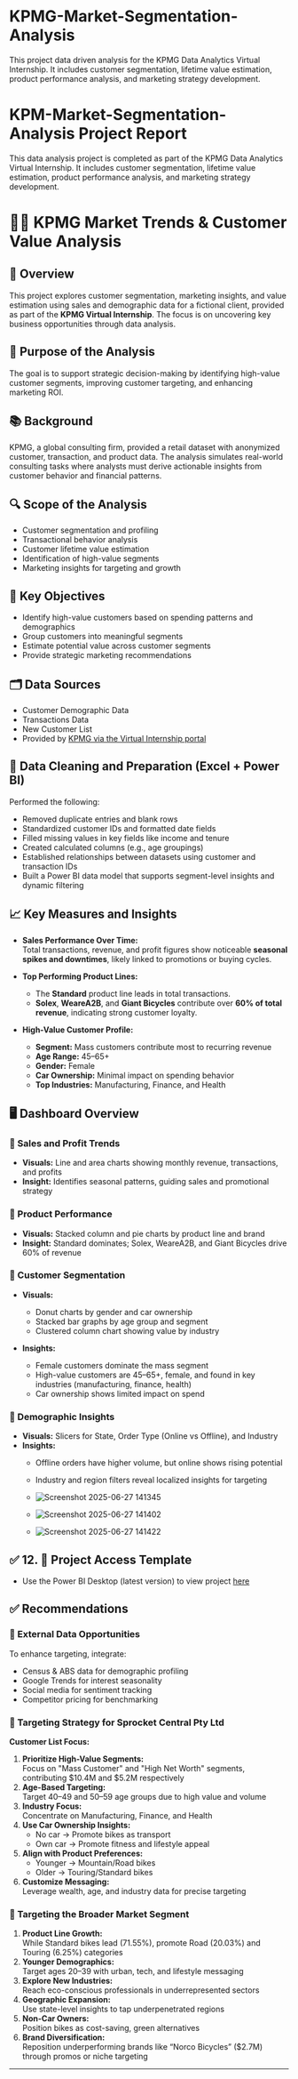 # KPMG-Market-Segmentation-Analysis
This project data driven analysis for the KPMG Data Analytics Virtual Internship. It includes customer segmentation, lifetime value estimation, product performance analysis, and marketing strategy development. 
# KPM-Market-Segmentation-Analysis Project Report
This data analysis project is completed as part of the KPMG Data Analytics Virtual Internship. It includes customer segmentation, lifetime value estimation, product performance analysis, and marketing strategy development.
# 🚴‍♂️ KPMG Market Trends & Customer Value Analysis

## 🧩 Overview
This project explores customer segmentation, marketing insights, and value estimation using sales and demographic data for a fictional client, provided as part of the **KPMG Virtual Internship**. The focus is on uncovering key business opportunities through data analysis.

## 🎯 Purpose of the Analysis
The goal is to support strategic decision-making by identifying high-value customer segments, improving customer targeting, and enhancing marketing ROI.

## 📚 Background
KPMG, a global consulting firm, provided a retail dataset with anonymized customer, transaction, and product data. The analysis simulates real-world consulting tasks where analysts must derive actionable insights from customer behavior and financial patterns.

## 🔍 Scope of the Analysis
- Customer segmentation and profiling  
- Transactional behavior analysis  
- Customer lifetime value estimation  
- Identification of high-value segments  
- Marketing insights for targeting and growth  

## 🎯 Key Objectives
- Identify high-value customers based on spending patterns and demographics  
- Group customers into meaningful segments  
- Estimate potential value across customer segments  
- Provide strategic marketing recommendations  

## 🗂 Data Sources
- Customer Demographic Data  
- Transactions Data  
- New Customer List  
- Provided by [KPMG via the Virtual Internship portal](https://www.theforage.com/virtual-internships/prototype/M7W7ybmtAqn3snbzF/KPMG-Data-Analytics-Virtual-Internship)

## 🧹 Data Cleaning and Preparation (Excel + Power BI)
Performed the following:
- Removed duplicate entries and blank rows  
- Standardized customer IDs and formatted date fields  
- Filled missing values in key fields like income and tenure  
- Created calculated columns (e.g., age groupings)  
- Established relationships between datasets using customer and transaction IDs  
- Built a Power BI data model that supports segment-level insights and dynamic filtering  

## 📈 Key Measures and Insights

- **Sales Performance Over Time:**  
  Total transactions, revenue, and profit figures show noticeable **seasonal spikes and downtimes**, likely linked to promotions or buying cycles.

- **Top Performing Product Lines:**  
  - The **Standard** product line leads in total transactions.  
  - **Solex**, **WeareA2B**, and **Giant Bicycles** contribute over **60% of total revenue**, indicating strong customer loyalty.

- **High-Value Customer Profile:**  
  - **Segment:** Mass customers contribute most to recurring revenue  
  - **Age Range:** 45–65+  
  - **Gender:** Female  
  - **Car Ownership:** Minimal impact on spending behavior  
  - **Top Industries:** Manufacturing, Finance, and Health  

## 🖥 Dashboard Overview

### 🔹 Sales and Profit Trends
- **Visuals:** Line and area charts showing monthly revenue, transactions, and profits  
- **Insight:** Identifies seasonal patterns, guiding sales and promotional strategy  

### 🔹 Product Performance
- **Visuals:** Stacked column and pie charts by product line and brand  
- **Insight:** Standard dominates; Solex, WeareA2B, and Giant Bicycles drive 60% of revenue  

### 🔹 Customer Segmentation
- **Visuals:**  
  - Donut charts by gender and car ownership  
  - Stacked bar graphs by age group and segment  
  - Clustered column chart showing value by industry  

- **Insights:**  
  - Female customers dominate the mass segment  
  - High-value customers are 45–65+, female, and found in key industries (manufacturing, finance, health)  
  - Car ownership shows limited impact on spend  

### 🔹 Demographic Insights
- **Visuals:** Slicers for State, Order Type (Online vs Offline), and Industry  
- **Insights:**  
  - Offline orders have higher volume, but online shows rising potential  
  - Industry and region filters reveal localized insights for targeting
 
  - ![Screenshot 2025-06-27 141345](https://github.com/user-attachments/assets/ca6c0842-7d4b-409c-a8ac-320b45c1a02e)
  - ![Screenshot 2025-06-27 141402](https://github.com/user-attachments/assets/7ce6f492-86cb-4692-a46e-253a173ec634)
  - ![Screenshot 2025-06-27 141422](https://github.com/user-attachments/assets/46e57fe4-611d-4fb3-96b2-3f1990585b81)
 
## ✅ 12. 📁 Project Access Template

- Use the Power BI Desktop (latest version) to view project [here](https://app.powerbi.com/groups/me/reports/bc840277-1d47-4bc1-b924-84b6123455c3/d38fd07e5dc739d9552d?experience=power-bi) 

## ✅ Recommendations

### 🔸 External Data Opportunities
To enhance targeting, integrate:  
- Census & ABS data for demographic profiling  
- Google Trends for interest seasonality  
- Social media for sentiment tracking  
- Competitor pricing for benchmarking  

### 🔸 Targeting Strategy for Sprocket Central Pty Ltd

**Customer List Focus:**
1. **Prioritize High-Value Segments:**  
   Focus on "Mass Customer" and "High Net Worth" segments, contributing $10.4M and $5.2M respectively  
2. **Age-Based Targeting:**  
   Target 40–49 and 50–59 age groups due to high value and volume  
3. **Industry Focus:**  
   Concentrate on Manufacturing, Finance, and Health  
4. **Use Car Ownership Insights:**  
   - No car → Promote bikes as transport  
   - Own car → Promote fitness and lifestyle appeal  
5. **Align with Product Preferences:**  
   - Younger → Mountain/Road bikes  
   - Older → Touring/Standard bikes  
6. **Customize Messaging:**  
   Leverage wealth, age, and industry data for precise targeting  

### 🔸 Targeting the Broader Market Segment

1. **Product Line Growth:**  
   While Standard bikes lead (71.55%), promote Road (20.03%) and Touring (6.25%) categories  
2. **Younger Demographics:**  
   Target ages 20–39 with urban, tech, and lifestyle messaging  
3. **Explore New Industries:**  
   Reach eco-conscious professionals in underrepresented sectors  
4. **Geographic Expansion:**  
   Use state-level insights to tap underpenetrated regions  
5. **Non-Car Owners:**  
   Position bikes as cost-saving, green alternatives  
6. **Brand Diversification:**  
   Reposition underperforming brands like “Norco Bicycles” ($2.7M) through promos or niche targeting

---


